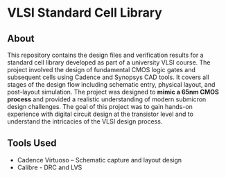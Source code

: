 # VLSI Standard Cell Library

## About

This repository contains the design files and verification results for a standard cell library developed as part of a university VLSI course. The project involved the design of fundamental CMOS logic gates and subsequent cells using Cadence and Synopsys CAD tools. It covers all stages of the design flow including schematic entry, physical layout, and post-layout simulation. The project was designed to **mimic a 65nm CMOS process** and provided a realistic understanding of modern submicron design challenges. The goal of this project was to gain hands-on experience with digital circuit design at the transistor level and to understand the intricacies of the VLSI design process.

## Tools Used
* Cadence Virtuoso  – Schematic capture and layout design
* Calibre - DRC and LVS
